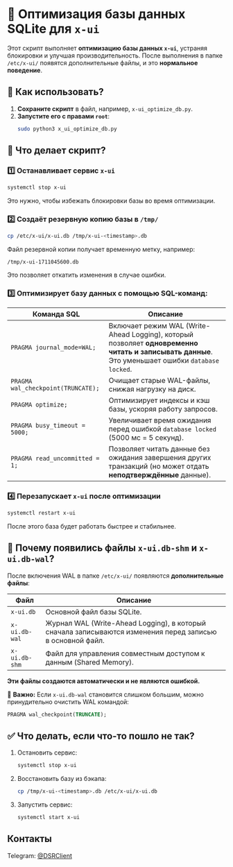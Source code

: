 # 🚀 Оптимизация базы данных SQLite для `x-ui`

Этот скрипт выполняет **оптимизацию базы данных `x-ui`**, устраняя блокировки и улучшая производительность. После выполнения в папке `/etc/x-ui/` появятся дополнительные файлы, и это **нормальное поведение**.

## 📌 Как использовать?

1. **Сохраните скрипт** в файл, например, `x-ui_optimize_db.py`.
2. **Запустите его с правами `root`**:
   ```bash
   sudo python3 x_ui_optimize_db.py
   ```

## 🚀 Что делает скрипт?

### 1️⃣ Останавливает сервис `x-ui`
```bash
systemctl stop x-ui
```
Это нужно, чтобы избежать блокировки базы во время оптимизации.

### 2️⃣ Создаёт резервную копию базы в `/tmp/`
```bash
cp /etc/x-ui/x-ui.db /tmp/x-ui-<timestamp>.db
```
Файл резервной копии получает временную метку, например:
```
/tmp/x-ui-1711045600.db
```
Это позволяет откатить изменения в случае ошибки.

### 3️⃣ Оптимизирует базу данных с помощью SQL-команд:

| **Команда SQL** | **Описание** |
|---------------|-------------|
| `PRAGMA journal_mode=WAL;` | Включает режим WAL (Write-Ahead Logging), который позволяет **одновременно читать и записывать данные**. Это уменьшает ошибки `database locked`. |
| `PRAGMA wal_checkpoint(TRUNCATE);` | Очищает старые WAL-файлы, снижая нагрузку на диск. |
| `PRAGMA optimize;` | Оптимизирует индексы и кэш базы, ускоряя работу запросов. |
| `PRAGMA busy_timeout = 5000;` | Увеличивает время ожидания перед ошибкой `database locked` (5000 мс = 5 секунд). |
| `PRAGMA read_uncommitted = 1;` | Позволяет читать данные без ожидания завершения других транзакций (но может отдать **неподтверждённые** данные). |

### 4️⃣ Перезапускает `x-ui` после оптимизации
```bash
systemctl restart x-ui
```
После этого база будет работать быстрее и стабильнее.

## 📂 Почему появились файлы `x-ui.db-shm` и `x-ui.db-wal`?

После включения WAL в папке `/etc/x-ui/` появляются **дополнительные файлы**:

| **Файл** | **Описание** |
|----------|-------------|
| `x-ui.db` | Основной файл базы SQLite. |
| `x-ui.db-wal` | Журнал WAL (Write-Ahead Logging), в который сначала записываются изменения перед записью в основной файл. |
| `x-ui.db-shm` | Файл для управления совместным доступом к данным (Shared Memory). |

**Эти файлы создаются автоматически и не являются ошибкой.**

📌 **Важно:** Если `x-ui.db-wal` становится слишком большим, можно принудительно очистить WAL командой:
```sql
PRAGMA wal_checkpoint(TRUNCATE);
```

## ✅ Что делать, если что-то пошло не так?

1. Остановить сервис:
   ```bash
   systemctl stop x-ui
   ```  
2. Восстановить базу из бэкапа:
   ```bash
   cp /tmp/x-ui-<timestamp>.db /etc/x-ui/x-ui.db
   ```  
3. Запустить сервис:
   ```bash
   systemctl start x-ui
   ```
## Контакты

Telegram: [@DSRClient](https://t.me/DSRCLIENT)
